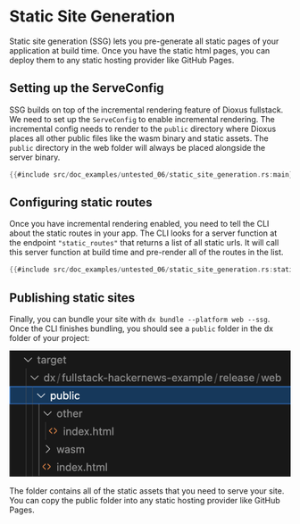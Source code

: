 # Static Site Generation

Static site generation (SSG) lets you pre-generate all static pages of your application at build time. Once you have the static html pages, you can deploy them to any static hosting provider like GitHub Pages.

## Setting up the ServeConfig

SSG builds on top of the incremental rendering feature of Dioxus fullstack. We need to set up the `ServeConfig` to enable incremental rendering. The incremental config needs to render to the `public` directory where Dioxus places all other public files like the wasm binary and static assets. The `public` directory in the web folder will always be placed alongside the server binary.

```rust
{{#include src/doc_examples/untested_06/static_site_generation.rs:main}}
```

## Configuring static routes

Once you have incremental rendering enabled, you need to tell the CLI about the static routes in your app. The CLI looks for a server function at the endpoint `"static_routes"` that returns a list of all static urls. It will call this server function at build time and pre-render all of the routes in the list.

```rust
{{#include src/doc_examples/untested_06/static_site_generation.rs:static_routes}}
```

## Publishing static sites

Finally, you can bundle your site with `dx bundle --platform web --ssg`. Once the CLI finishes bundling, you should see a `public` folder in the dx folder of your project:

![Dioxus SSG](/assets/06_docs/ssg_folder.png)

The folder contains all of the static assets that you need to serve your site. You can copy the public folder into any static hosting provider like GitHub Pages.
